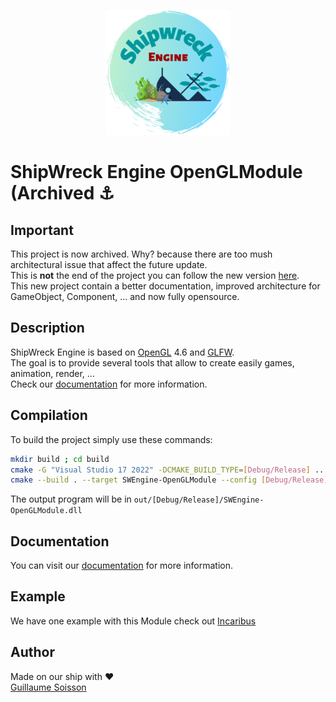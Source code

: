 <p align="center">
    <img src=".github/resources/images/logo.png"
        style="height: 200px">
</p>

# ShipWreck Engine OpenGLModule (Archived ⚓

## Important
This project is now archived. Why? because there are too mush architectural issue that affect the future update. \
This is **not** the end of the project you can follow the new version [here](https://github.com/Creative-Rift/SWEngine). \
This new project contain a better documentation, improved architecture for GameObject, Component, ... and now fully opensource.

## Description

ShipWreck Engine is based on [OpenGL](https://www.opengl.org/) 4.6 and [GLFW](https://www.glfw.org/). \
The goal is to provide several tools that allow to create easily games, animation, render, ... \
Check our [documentation](https://docs.creative-rift.com/) for more information.

## Compilation

To build the project simply use these commands:

```bash
mkdir build ; cd build
cmake -G "Visual Studio 17 2022" -DCMAKE_BUILD_TYPE=[Debug/Release] ..
cmake --build . --target SWEngine-OpenGLModule --config [Debug/Release]
```

The output program will be in `out/[Debug/Release]/SWEngine-OpenGLModule.dll`

## Documentation

You can visit our [documentation](https://docs.creative-rift.com/graphical-module/opengl) for more information.

## Example

We have one example with this Module check out [Incaribus](https://github.com/Creative-Rift/Incaribus)

## Author

Made on our ship with :heart: \
[Guillaume Soisson](https://github.com/Alvarwow69)
